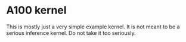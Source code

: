 
# A100 kernel

This is mostly just a very simple example kernel. It is not meant to be a serious inference kernel. Do not take it too seriously.